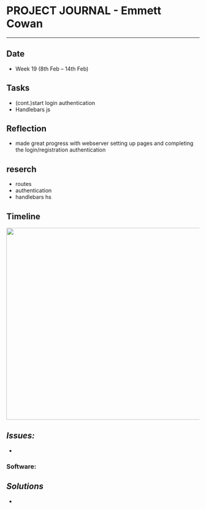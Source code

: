 
# **PROJECT JOURNAL - Emmett Cowan**
----------------------------------------------------------------------

## **Date**
-	Week 19 (8th Feb – 14th Feb)

## **Tasks**
-	(cont.)start login authentication
-	Handlebars js
## **Reflection**

- made great progress with webserver setting up pages and completing the login/registration authentication

## **reserch**
-	routes
-	authentication
-	handlebars hs

## **Timeline**

<img width="600" height="500" src="../pictures/10.2.21timeline.PNG">


## **_Issues:_**
-	

### **Software:**

## **_Solutions_**
-	
	